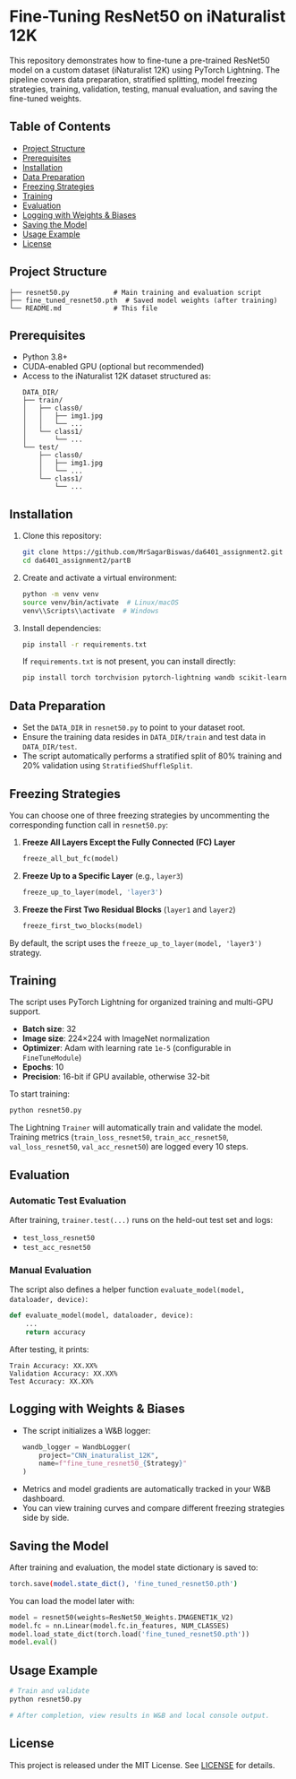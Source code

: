 # Fine-Tuning ResNet50 on iNaturalist 12K

This repository demonstrates how to fine-tune a pre-trained ResNet50 model on a custom dataset (iNaturalist 12K) using PyTorch Lightning. The pipeline covers data preparation, stratified splitting, model freezing strategies, training, validation, testing, manual evaluation, and saving the fine-tuned weights.

## Table of Contents

- [Project Structure](#project-structure)
- [Prerequisites](#prerequisites)
- [Installation](#installation)
- [Data Preparation](#data-preparation)
- [Freezing Strategies](#freezing-strategies)
- [Training](#training)
- [Evaluation](#evaluation)
- [Logging with Weights & Biases](#logging-with-weights--biases)
- [Saving the Model](#saving-the-model)
- [Usage Example](#usage-example)
- [License](#license)

## Project Structure
```
├── resnet50.py           # Main training and evaluation script
├── fine_tuned_resnet50.pth  # Saved model weights (after training)
└── README.md             # This file
```

## Prerequisites

- Python 3.8+
- CUDA-enabled GPU (optional but recommended)
- Access to the iNaturalist 12K dataset structured as:
  ```
  DATA_DIR/
  ├── train/
  │   ├── class0/
  │   │   ├── img1.jpg
  │   │   └── ...
  │   └── class1/
  │       └── ...
  └── test/
      ├── class0/
      │   ├── img1.jpg
      │   └── ...
      └── class1/
          └── ...
  ```

## Installation

1. Clone this repository:
   ```bash
   git clone https://github.com/MrSagarBiswas/da6401_assignment2.git
   cd da6401_assignment2/partB
   ```

2. Create and activate a virtual environment:
   ```bash
   python -m venv venv
   source venv/bin/activate  # Linux/macOS
   venv\\Scripts\\activate  # Windows
   ```

3. Install dependencies:
   ```bash
   pip install -r requirements.txt
   ```
   If `requirements.txt` is not present, you can install directly:
   ```bash
   pip install torch torchvision pytorch-lightning wandb scikit-learn
   ```

## Data Preparation

- Set the `DATA_DIR` in `resnet50.py` to point to your dataset root.
- Ensure the training data resides in `DATA_DIR/train` and test data in `DATA_DIR/test`.
- The script automatically performs a stratified split of 80% training and 20% validation using `StratifiedShuffleSplit`.

## Freezing Strategies

You can choose one of three freezing strategies by uncommenting the corresponding function call in `resnet50.py`:

1. **Freeze All Layers Except the Fully Connected (FC) Layer**
   ```python
   freeze_all_but_fc(model)
   ```
2. **Freeze Up to a Specific Layer** (e.g., `layer3`)
   ```python
   freeze_up_to_layer(model, 'layer3')
   ```
3. **Freeze the First Two Residual Blocks** (`layer1` and `layer2`)
   ```python
   freeze_first_two_blocks(model)
   ```

By default, the script uses the `freeze_up_to_layer(model, 'layer3')` strategy.

## Training

The script uses PyTorch Lightning for organized training and multi-GPU support.

- **Batch size**: 32
- **Image size**: 224×224 with ImageNet normalization
- **Optimizer**: Adam with learning rate `1e-5` (configurable in `FineTuneModule`)
- **Epochs**: 10
- **Precision**: 16-bit if GPU available, otherwise 32-bit

To start training:
```bash
python resnet50.py
```

The Lightning `Trainer` will automatically train and validate the model. Training metrics (`train_loss_resnet50`, `train_acc_resnet50`, `val_loss_resnet50`, `val_acc_resnet50`) are logged every 10 steps.

## Evaluation

### Automatic Test Evaluation

After training, `trainer.test(...)` runs on the held-out test set and logs:
- `test_loss_resnet50`
- `test_acc_resnet50`

### Manual Evaluation

The script also defines a helper function `evaluate_model(model, dataloader, device)`:
```python
def evaluate_model(model, dataloader, device):
    ...
    return accuracy
```

After testing, it prints:
```
Train Accuracy: XX.XX%
Validation Accuracy: XX.XX%
Test Accuracy: XX.XX%
```

## Logging with Weights & Biases

- The script initializes a W&B logger:
  ```python
  wandb_logger = WandbLogger(
      project="CNN_inaturalist_12K",
      name=f"fine_tune_resnet50_{Strategy}"
  )
  ```
- Metrics and model gradients are automatically tracked in your W&B dashboard.
- You can view training curves and compare different freezing strategies side by side.

## Saving the Model

After training and evaluation, the model state dictionary is saved to:
```bash
torch.save(model.state_dict(), 'fine_tuned_resnet50.pth')
```

You can load the model later with:
```python
model = resnet50(weights=ResNet50_Weights.IMAGENET1K_V2)
model.fc = nn.Linear(model.fc.in_features, NUM_CLASSES)
model.load_state_dict(torch.load('fine_tuned_resnet50.pth'))
model.eval()
```

## Usage Example

```bash
# Train and validate
python resnet50.py

# After completion, view results in W&B and local console output.
```


## License

This project is released under the MIT License. See [LICENSE](https://opensource.org/license/mit) for details.

